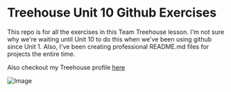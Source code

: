 # Treehouse Unit 10 Github Exercises

This repo is for all the exercises in this Team Treehouse lesson. I'm not sure why we're waiting until Unit 10 to do this when we've been using github since Unit 1. Also, I've been creating professional README.md files for projects the entire time.

Also checkout my Treehouse profile [here](https://teamtreehouse.com/profiles/briancrowe)

![Image](https://github.com/user-attachments/assets/1361a764-e2b7-4fd1-a5e8-ab1c5d537d1c)
